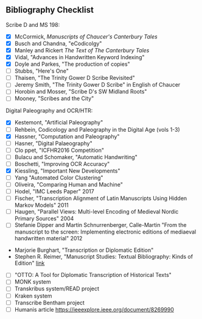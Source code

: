 ## Bibliography Checklist

Scribe D and MS 198:

- [x] McCormick, _Manuscripts of Chaucer's Canterbury Tales_   
- [x] Busch and Chandna, "eCodicolgy"
- [x] Manley and Rickert _The Text of The Canterbury Tales_  
- [x] Vidal, "Advances in Handwritten Keyword Indexing"  
- [x] Doyle and Parkes, "The production of copies"  
- [ ] Stubbs, "Here's One"
- [ ] Thaisen, "The Trinity Gower D Scribe Revisited"
- [ ] Jeremy Smith, "The Trinity Gower D Scribe" in English of Chaucer
- [ ] Horobin and Mosser, "Scribe D's SW Midland Roots"
- [ ] Mooney, "Scribes and the City"

Digital Paleography and OCR/HTR:

- [x] Kestemont, "Artificial Paleography"
- [ ] Rehbein, Codicology and Paleography in the Digital Age (vols 1-3)
- [x] Hassner, "Computation and Paleography"
- [ ] Hasner, "Digital Palaeography"
- [ ] Clo ppet, "ICFHR2016 Competition"
- [ ] Bulacu and Schomaker, "Automatic Handwriting"
- [ ] Boschetti, "Improving OCR Accuracy"
- [x] Kiessling, "Important New Developments"
- [ ] Yang "Automated Color Clustering"
- [ ] Oliveira, "Comparing Human and Machine"
- [ ] Hodel, "IMC Leeds Paper" 2017
- [ ] Fischer, "Transcription Alignment of Latin Manuscripts Using
Hidden Markov Models" 2011
- [ ] Haugen, "Parallel Views: Multi-level Encoding of Medieval Nordic Primary Sources" 2004
- [ ] Stefanie Dipper and Martin Schnurrenberger, Calle-Martin "From the manuscript to the screen: Implementing electronic editions of mediaeval handwritten material" 2012
- Marjorie Burghart, "Transcription or Diplomatic Edition"
- Stephen R. Reimer, "Manuscript Studies: Textual Bibliography: Kinds of Edition" [link](https://sites.ualberta.ca/~sreimer/ms-course/course/editns.htm)
- [ ] "OTTO: A Tool for Diplomatic Transcription of Historical Texts"
- [ ] MONK system
- [ ] Transkribus system/READ project
- [ ] Kraken system  
- [ ] Transcribe Bentham project
- [ ] Humanis article https://ieeexplore.ieee.org/document/8269990
